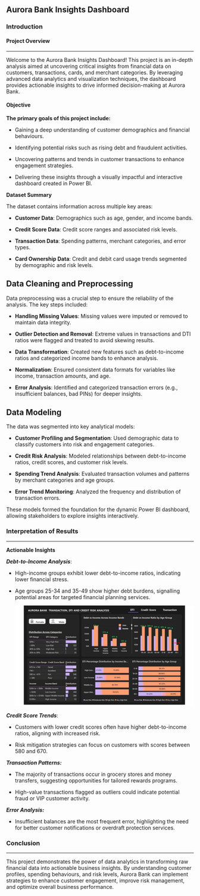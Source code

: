 ## Aurora Bank Insights Dashboard

### Introduction

#### Project Overview
---
Welcome to the Aurora Bank Insights Dashboard! This project is an in-depth analysis aimed at uncovering critical insights from financial data on customers, transactions, cards, and merchant categories. By leveraging advanced data analytics and visualization techniques, the dashboard provides actionable insights to drive informed decision-making at Aurora Bank.

#### Objective

**The primary goals of this project include:**

- Gaining a deep understanding of customer demographics and financial behaviours.

- Identifying potential risks such as rising debt and fraudulent activities.

- Uncovering patterns and trends in customer transactions to enhance engagement strategies.

- Delivering these insights through a visually impactful and interactive dashboard created in Power BI.

**Dataset Summary**

The dataset contains information across multiple key areas:

- **Customer Data**: Demographics such as age, gender, and income bands.

- **Credit Score Data**: Credit score ranges and associated risk levels.

- **Transaction Data**: Spending patterns, merchant categories, and error types.

- **Card Ownership Data**: Credit and debit card usage trends segmented by demographic and risk levels.

**Data Cleaning and Preprocessing**
---

Data preprocessing was a crucial step to ensure the reliability of the analysis. The key steps included:

- **Handling Missing Values**: Missing values were imputed or removed to maintain data integrity.

- **Outlier Detection and Removal**: Extreme values in transactions and DTI ratios were flagged and treated to avoid skewing results.

- **Data Transformation**: Created new features such as debt-to-income ratios and categorized income bands to enhance analysis.

- **Normalization**: Ensured consistent data formats for variables like income, transaction amounts, and age.

- **Error Analysis**: Identified and categorized transaction errors (e.g., insufficient balances, bad PINs) for deeper insights.

**Data Modeling**
---

The data was segmented into key analytical models:

- **Customer Profiling and Segmentation**: Used demographic data to classify customers into risk and engagement categories.

- **Credit Risk Analysis**: Modeled relationships between debt-to-income ratios, credit scores, and customer risk levels.

- **Spending Trend Analysis**: Evaluated transaction volumes and patterns by merchant categories and age groups.

- **Error Trend Monitoring**: Analyzed the frequency and distribution of transaction errors.

These models formed the foundation for the dynamic Power BI dashboard, allowing stakeholders to explore insights interactively.

### Interpretation of Results
---

**Actionable Insights**

***Debt-to-Income Analysis***:

- High-income groups exhibit lower debt-to-income ratios, indicating lower financial stress.

- Age groups 25-34 and 35-49 show higher debt burdens, signalling potential areas for targeted financial planning services.

  ![](https://github.com/Goldtope1/Aurora-Bank-Dashboard/blob/main/Slide1.JPG)

***Credit Score Trends***:

- Customers with lower credit scores often have higher debt-to-income ratios, aligning with increased risk.

- Risk mitigation strategies can focus on customers with scores between 580 and 670.

***Transaction Patterns:***

- The majority of transactions occur in grocery stores and money transfers, suggesting opportunities for tailored rewards programs.

- High-value transactions flagged as outliers could indicate potential fraud or VIP customer activity.

***Error Analysis:***

- Insufficient balances are the most frequent error, highlighting the need for better customer notifications or overdraft protection services.

### Conclusion
---

This project demonstrates the power of data analytics in transforming raw financial data into actionable business insights. By understanding customer profiles, spending behaviours, and risk levels, Aurora Bank can implement strategies to enhance customer engagement, improve risk management, and optimize overall business performance.

